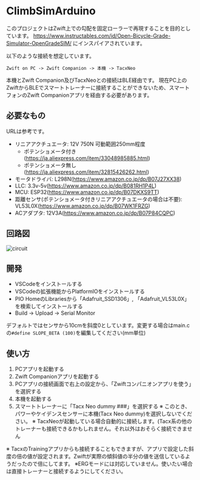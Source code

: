 # ClimbSimArduino
このプロジェクトはZwift上での勾配を固定ローラーで再現することを目的としています。
https://www.instructables.com/id/Open-Bicycle-Grade-Simulator-OpenGradeSIM/
にインスパイアされています。

以下のような接続を想定しています。
```
Zwift on PC -> Zwift Companion -> 本機 -> TacxNeo
```
本機とZwift Companion及びTacxNeoとの接続はBLE経由です。
現在PC上のZwiftからBLEでスマートトレーナーに接続することができないため、スマートフォンのZwift Companionアプリを経由する必要があります。

## 必要なもの
URLは参考です。
* リニアアクチュエータ: 12V 750N 可動範囲250mm程度
  * ポテンショメータ付き(https://ja.aliexpress.com/item/33048985885.html)
  * ポテンショメータ無し(https://ja.aliexpress.com/item/32815426262.html)
* モータドライバ: L298N(https://www.amazon.co.jp/dp/B07J27XX38)
* LLC: 3.3v-5v(https://www.amazon.co.jp/dp/B081RH1P4L)
* MCU: ESP32(https://www.amazon.co.jp/dp/B07DKXS9TT)
* 距離センサ(ポテンショメータ付きリニアアクチュエータの場合は不要): VL53L0X(https://www.amazon.co.jp/dp/B07WK1FRZG)
* ACアダプタ: 12V3A(https://www.amazon.co.jp/dp/B07P84CQPC)

## 回路図
![circuit](https://user-images.githubusercontent.com/6167596/81029511-3575d080-8ec0-11ea-80df-98f50e1db5d1.png)

## 開発
* VSCodeをインストールする
* VSCodeの拡張機能からPlatformIOをインストールする
* PIO HomeのLibrariesから「Adafruit_SSD1306」, 「Adafruit_VL53L0X」を検索してインストールする
* Build -> Upload -> Serial Monitor

デフォルトではセンサから10cmを斜度0としています。変更する場合はmain.cの```#define SLOPE_BETA (100)```を編集してください(mm単位)


## 使い方
1. PCアプリを起動する
2. Zwift Companionアプリを起動する
3. PCアプリの接続画面で右上の設定から、「Zwiftコンパニオンアプリを使う」を選択する
4. 本機を起動する
5. スマートトレーナーに「Tacx Neo dummy ###」を選択する
※ このとき、パワーやケイデンスセンサーに本機(Tacx Neo dummy)を選択しないでください。
※ TacxNeoが起動している場合自動的に接続します。(Tacx系の他のトレーナーも接続できるかもしれません。それ以外はおそらく接続できません

※ TacxのTrainingアプリからも接続することもできますが、アプリで設定した斜度の倍の値が設定されます。Zwiftが実際の傾斜値の半分の値を送信しているようだったので倍にしてます。
※ERGモードには対応していません。使いたい場合は直接トレーナーと接続するようにしてください。
